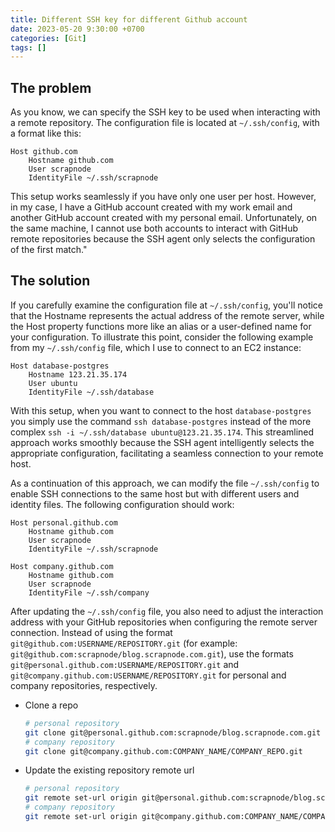```yaml
---
title: Different SSH key for different Github account
date: 2023-05-20 9:30:00 +0700
categories: [Git]
tags: []
---
```


## The problem

As you know, we can specify the SSH key to be used when interacting with a remote repository. The configuration file is located at `~/.ssh/config`, with a format like this:

```
Host github.com
    Hostname github.com
    User scrapnode
    IdentityFile ~/.ssh/scrapnode
```

This setup works seamlessly if you have only one user per host. However, in my case, I have a GitHub account created with my work email and another GitHub account created with my personal email. Unfortunately, on the same machine, I cannot use both accounts to interact with GitHub remote repositories because the SSH agent only selects the configuration of the first match."

## The solution

If you carefully examine the configuration file at `~/.ssh/config`, you'll notice that the Hostname represents the actual address of the remote server, while the Host property functions more like an alias or a user-defined name for your configuration. To illustrate this point, consider the following example from my `~/.ssh/config` file, which I use to connect to an EC2 instance:

```
Host database-postgres
    Hostname 123.21.35.174
    User ubuntu
    IdentityFile ~/.ssh/database
```

With this setup, when you want to connect to the host `database-postgres` you simply use the command `ssh database-postgres` instead of the more complex `ssh -i ~/.ssh/database ubuntu@123.21.35.174`. This streamlined approach works smoothly because the SSH agent intelligently selects the appropriate configuration, facilitating a seamless connection to your remote host.

As a continuation of this approach, we can modify the file `~/.ssh/config` to enable SSH connections to the same host but with different users and identity files. The following configuration should work:

```
Host personal.github.com
    Hostname github.com
    User scrapnode
    IdentityFile ~/.ssh/scrapnode

Host company.github.com
    Hostname github.com
    User scrapnode
    IdentityFile ~/.ssh/company
```

After updating the `~/.ssh/config` file, you also need to adjust the interaction address with your GitHub repositories when configuring the remote server connection. Instead of using the format `git@github.com:USERNAME/REPOSITORY.git` (for example: `git@github.com:scrapnode/blog.scrapnode.com.git`), use the formats `git@personal.github.com:USERNAME/REPOSITORY.git` and` git@company.github.com:USERNAME/REPOSITORY.git` for personal and company repositories, respectively.

- Clone a repo

    ```bash
    # personal repository
    git clone git@personal.github.com:scrapnode/blog.scrapnode.com.git
    # company repository
    git clone git@company.github.com:COMPANY_NAME/COMPANY_REPO.git
    ```

- Update the existing repository remote url

    ```bash
    # personal repository
    git remote set-url origin git@personal.github.com:scrapnode/blog.scrapnode.com.git
    # company repository
    git remote set-url origin git@company.github.com:COMPANY_NAME/COMPANY_REPO.git
    ```
